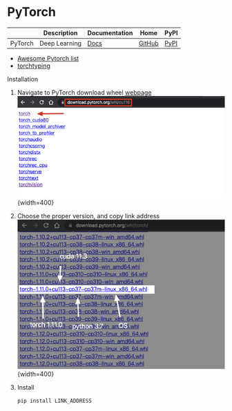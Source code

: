PyTorch
===

|         | Description   | Documentation                                      | Home                                         | PyPI                                    |
| ------- | ------------- | -------------------------------------------------- | -------------------------------------------- | --------------------------------------- |
| PyTorch | Deep Learning | [Docs](https://pytorch.org/docs/stable/index.html) | [GitHub](https://github.com/pytorch/pytorch) | [PyPI](https://pypi.org/project/torch/) |

- [Awesome Pytorch list](https://github.com/bharathgs/Awesome-pytorch-list)
- [torchtyping](https://github.com/patrick-kidger/torchtyping)

Installation

1. Navigate to PyTorch download wheel [webpage](https://download.pytorch.org/whl/cu116)
    ![torch-install-1](imgs/torch-install-1.png){width=400}

2. Choose the proper version, and copy link address
    ![torch-install-2](imgs/torch-install-2.png){width=400}

3. Install

    ```shell
    pip install LINK_ADDRESS
    ```

